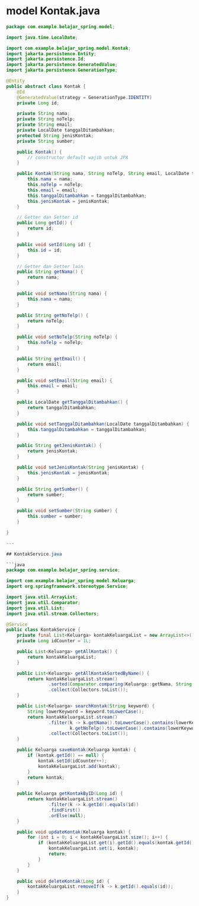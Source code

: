 # model Kontak.java

```java
package com.example.belajar_spring.model;

import java.time.LocalDate;

import com.example.belajar_spring.model.Kontak;
import jakarta.persistence.Entity;
import jakarta.persistence.Id;
import jakarta.persistence.GeneratedValue;
import jakarta.persistence.GenerationType;

@Entity
public abstract class Kontak {
    @Id
    @GeneratedValue(strategy = GenerationType.IDENTITY)
    private Long id;

    private String nama;
    private String noTelp;
    private String email;
    private LocalDate tanggalDitambahkan;
    protected String jenisKontak;
    private String sumber;

    public Kontak() {
        // constructor default wajib untuk JPA
    }

    public Kontak(String nama, String noTelp, String email, LocalDate tanggalDitambahkan, String jenisKontak) {
        this.nama = nama;
        this.noTelp = noTelp;
        this.email = email;
        this.tanggalDitambahkan = tanggalDitambahkan;
        this.jenisKontak = jenisKontak;
    }

    // Getter dan Setter id
    public Long getId() {
        return id;
    }

    public void setId(Long id) {
        this.id = id;
    }

    // Getter dan Setter lain
    public String getNama() {
        return nama;
    }

    public void setNama(String nama) {
        this.nama = nama;
    }

    public String getNoTelp() {
        return noTelp;
    }

    public void setNoTelp(String noTelp) {
        this.noTelp = noTelp;
    }

    public String getEmail() {
        return email;
    }

    public void setEmail(String email) {
        this.email = email;
    }

    public LocalDate getTanggalDitambahkan() {
        return tanggalDitambahkan;
    }

    public void setTanggalDitambahkan(LocalDate tanggalDitambahkan) {
        this.tanggalDitambahkan = tanggalDitambahkan;
    }

    public String getJenisKontak() {
        return jenisKontak;
    }

    public void setJenisKontak(String jenisKontak) {
        this.jenisKontak = jenisKontak;
    }

    public String getSumber() {
        return sumber;
    }

    public void setSumber(String sumber) {
        this.sumber = sumber;
    }

}

---

## KontakService.java

```java
package com.example.belajar_spring.service;

import com.example.belajar_spring.model.Keluarga;
import org.springframework.stereotype.Service;

import java.util.ArrayList;
import java.util.Comparator;
import java.util.List;
import java.util.stream.Collectors;

@Service
public class KontakService {
    private final List<Keluarga> kontakKeluargaList = new ArrayList<>();
    private Long idCounter = 1L;

    public List<Keluarga> getAllKontak() {
        return kontakKeluargaList;
    }

    public List<Keluarga> getAllKontakSortedByName() {
        return kontakKeluargaList.stream()
                .sorted(Comparator.comparing(Keluarga::getNama, String.CASE_INSENSITIVE_ORDER))
                .collect(Collectors.toList());
    }

    public List<Keluarga> searchKontak(String keyword) {
        String lowerKeyword = keyword.toLowerCase();
        return kontakKeluargaList.stream()
                .filter(k -> k.getNama().toLowerCase().contains(lowerKeyword) ||
                        k.getNoTelp().toLowerCase().contains(lowerKeyword))
                .collect(Collectors.toList());
    }

    public Keluarga saveKontak(Keluarga kontak) {
        if (kontak.getId() == null) {
            kontak.setId(idCounter++);
            kontakKeluargaList.add(kontak);
        }
        return kontak;
    }

    public Keluarga getKontakByID(Long id) {
        return kontakKeluargaList.stream()
                .filter(k -> k.getId().equals(id))
                .findFirst()
                .orElse(null);
    }

    public void updateKontak(Keluarga kontak) {
        for (int i = 0; i < kontakKeluargaList.size(); i++) {
            if (kontakKeluargaList.get(i).getId().equals(kontak.getId())) {
                kontakKeluargaList.set(i, kontak);
                return;
            }
        }
    }

    public void deleteKontak(Long id) {
        kontakKeluargaList.removeIf(k -> k.getId().equals(id));
    }
}


